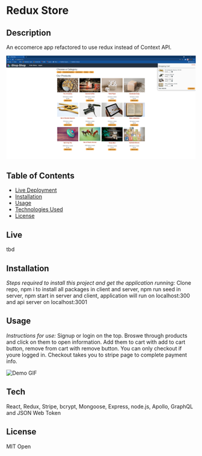 # Redux Store

## Description
An eccomerce app refactored to use redux instead of Context API. 

![Demo Pic](./assets/redux.png)
## Table of Contents
* [Live Deployment](#live)
* [Installation](#installation)
* [Usage](#usage)
* [Technologies Used](#tech)
* [License](#license)

## Live
tbd

## Installation

*Steps required to install this project and get the application running:*
Clone repo, npm i to install all packages in client and server, npm run seed in server, npm start in server and client, application will run
on localhost:300 and api server on localhost:3001

## Usage
*Instructions for use:*
Signup or login on the top. Broswe through products and click on them to open information. Add them to cart with add to cart button, remove from cart with remove button. You can only checkout if youre logged in. Checkout takes you to stripe page to complete payment info.

![Demo GIF](./assets/redux-store.gif)

## Tech
React, Redux, Stripe, bcrypt, Mongoose, Express, node.js, Apollo, GraphQL and JSON Web Token


## License
MIT
Open
